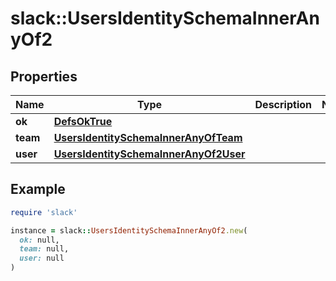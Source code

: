 # slack::UsersIdentitySchemaInnerAnyOf2

## Properties

| Name | Type | Description | Notes |
| ---- | ---- | ----------- | ----- |
| **ok** | [**DefsOkTrue**](DefsOkTrue.md) |  |  |
| **team** | [**UsersIdentitySchemaInnerAnyOfTeam**](UsersIdentitySchemaInnerAnyOfTeam.md) |  |  |
| **user** | [**UsersIdentitySchemaInnerAnyOf2User**](UsersIdentitySchemaInnerAnyOf2User.md) |  |  |

## Example

```ruby
require 'slack'

instance = slack::UsersIdentitySchemaInnerAnyOf2.new(
  ok: null,
  team: null,
  user: null
)
```

